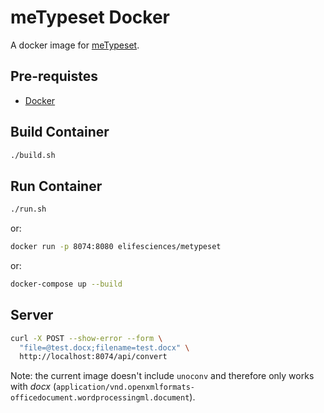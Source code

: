 # meTypeset Docker

A docker image for [meTypeset](https://github.com/MartinPaulEve/meTypeset).

## Pre-requistes

* [Docker](https://www.docker.com/)

## Build Container

```bash
./build.sh
```

## Run Container

```bash
./run.sh
```

or:

```bash
docker run -p 8074:8080 elifesciences/metypeset
```

or:

```bash
docker-compose up --build
```

## Server

```bash
curl -X POST --show-error --form \
  "file=@test.docx;filename=test.docx" \
  http://localhost:8074/api/convert
```

Note: the current image doesn't include `unoconv` and therefore only works with _docx_
(`application/vnd.openxmlformats-officedocument.wordprocessingml.document`).
